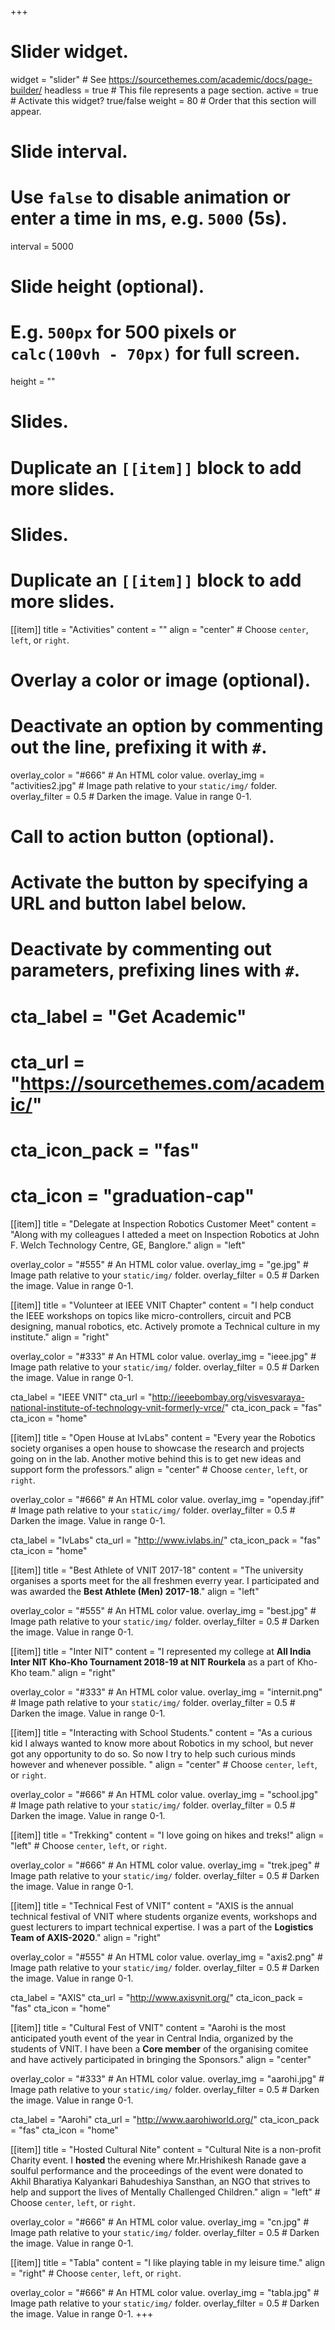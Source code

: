 +++
# Slider widget.
widget = "slider"  # See https://sourcethemes.com/academic/docs/page-builder/
headless = true  # This file represents a page section.
active = true  # Activate this widget? true/false
weight = 80  # Order that this section will appear.

# Slide interval.
# Use `false` to disable animation or enter a time in ms, e.g. `5000` (5s).
interval = 5000

# Slide height (optional).
# E.g. `500px` for 500 pixels or `calc(100vh - 70px)` for full screen.
height = ""

# Slides.
# Duplicate an `[[item]]` block to add more slides.
# Slides.
# Duplicate an `[[item]]` block to add more slides.
[[item]]
  title = "Activities"
  content = ""
  align = "center"  # Choose `center`, `left`, or `right`.

  # Overlay a color or image (optional).
  #   Deactivate an option by commenting out the line, prefixing it with `#`.
  overlay_color = "#666"  # An HTML color value.
  overlay_img = "activities2.jpg"  # Image path relative to your `static/img/` folder.
  overlay_filter = 0.5  # Darken the image. Value in range 0-1.

  # Call to action button (optional).
  #   Activate the button by specifying a URL and button label below.
  #   Deactivate by commenting out parameters, prefixing lines with `#`.
#  cta_label = "Get Academic"
#  cta_url = "https://sourcethemes.com/academic/"
#  cta_icon_pack = "fas"
#  cta_icon = "graduation-cap"

[[item]]
  title = "Delegate at Inspection Robotics Customer Meet"
  content = "Along with my colleagues I atteded a meet on Inspection Robotics at John F. Welch Technology Centre, GE, Banglore."
  align = "left"

  overlay_color = "#555"  # An HTML color value.
  overlay_img = "ge.jpg"  # Image path relative to your `static/img/` folder.
  overlay_filter = 0.5  # Darken the image. Value in range 0-1.

[[item]]
  title = "Volunteer at IEEE VNIT Chapter"
  content = "I help conduct the IEEE workshops on topics like micro-controllers, circuit and PCB designing, manual robotics, etc. Actively promote a Technical culture in my institute."
  align = "right"

  overlay_color = "#333"  # An HTML color value.
  overlay_img = "ieee.jpg"  # Image path relative to your `static/img/` folder.
  overlay_filter = 0.5  # Darken the image. Value in range 0-1.

  cta_label = "IEEE VNIT"
  cta_url = "http://ieeebombay.org/visvesvaraya-national-institute-of-technology-vnit-formerly-vrce/"
  cta_icon_pack = "fas"
  cta_icon = "home"

[[item]]
  title = "Open House at IvLabs"
  content = "Every year the Robotics society organises a open house to showcase the research and projects going on in the lab. Another motive behind this is to get new ideas and support form the professors."
  align = "center"  # Choose `center`, `left`, or `right`.

  overlay_color = "#666"  # An HTML color value.
  overlay_img = "openday.jfif"  # Image path relative to your `static/img/` folder.
  overlay_filter = 0.5  # Darken the image. Value in range 0-1.

  cta_label = "IvLabs"
  cta_url = "http://www.ivlabs.in/"
  cta_icon_pack = "fas"
  cta_icon = "home"

[[item]]
  title = "Best Athlete of VNIT 2017-18"
  content = "The university organises a sports meet for the all freshmen everry year. I participated and was awarded the __Best Athlete (Men) 2017-18__."
  align = "left"

  overlay_color = "#555"  # An HTML color value.
  overlay_img = "best.jpg"  # Image path relative to your `static/img/` folder.
  overlay_filter = 0.5  # Darken the image. Value in range 0-1.

[[item]]
  title = "Inter NIT"
  content = "I represented my college at __All India Inter NIT Kho-Kho Tournament 2018-19 at NIT Rourkela__ as a part of Kho-Kho team."
  align = "right"

  overlay_color = "#333"  # An HTML color value.
  overlay_img = "internit.png"  # Image path relative to your `static/img/` folder.
  overlay_filter = 0.5  # Darken the image. Value in range 0-1.

[[item]]
  title = "Interacting with School Students."
  content = "As a curious kid I always wanted to know more about Robotics in my school, but never got any opportunity to do so. So now I try to help such curious minds however and whenever possible. "
  align = "center"  # Choose `center`, `left`, or `right`.

  overlay_color = "#666"  # An HTML color value.
  overlay_img = "school.jpg"  # Image path relative to your `static/img/` folder.
  overlay_filter = 0.5  # Darken the image. Value in range 0-1.

[[item]]
  title = "Trekking"
  content = "I love going on hikes and treks!"
  align = "left"  # Choose `center`, `left`, or `right`.

  overlay_color = "#666"  # An HTML color value.
  overlay_img = "trek.jpeg"  # Image path relative to your `static/img/` folder.
  overlay_filter = 0.5  # Darken the image. Value in range 0-1.

[[item]]
  title = "Technical Fest of VNIT"
  content = "AXIS is the annual technical festival of VNIT where students organize events, workshops and guest lecturers to impart technical expertise. I was a part of the __Logistics Team of AXIS-2020__."
  align = "right"

  overlay_color = "#555"  # An HTML color value.
  overlay_img = "axis2.png"  # Image path relative to your `static/img/` folder.
  overlay_filter = 0.5  # Darken the image. Value in range 0-1.

  cta_label = "AXIS"
  cta_url = "http://www.axisvnit.org/"
  cta_icon_pack = "fas"
  cta_icon = "home"

[[item]]
  title = "Cultural Fest of VNIT"
  content = "Aarohi is the most anticipated youth event of the year in Central India, organized by the students of VNIT. I have been a __Core member__ of the organising comitee and have actively participated in bringing the Sponsors."
  align = "center"

  overlay_color = "#333"  # An HTML color value.
  overlay_img = "aarohi.jpg"  # Image path relative to your `static/img/` folder.
  overlay_filter = 0.5  # Darken the image. Value in range 0-1.

  cta_label = "Aarohi"
  cta_url = "http://www.aarohiworld.org/"
  cta_icon_pack = "fas"
  cta_icon = "home"

[[item]]
  title = "Hosted Cultural Nite"
  content = "Cultural Nite is a non-profit Charity event. I __hosted__ the evening where Mr.Hrishikesh Ranade gave a soulful performance and the proceedings of the event were donated to Akhil Bharatiya Kalyankari Bahudeshiya Sansthan, an NGO that strives to help and support the lives of Mentally Challenged Children."
  align = "left"  # Choose `center`, `left`, or `right`.

  overlay_color = "#666"  # An HTML color value.
  overlay_img = "cn.jpg"  # Image path relative to your `static/img/` folder.
  overlay_filter = 0.5  # Darken the image. Value in range 0-1.

[[item]]
  title = "Tabla"
  content = "I like playing table in my leisure time."
  align = "right"  # Choose `center`, `left`, or `right`.

  overlay_color = "#666"  # An HTML color value.
  overlay_img = "tabla.jpg"  # Image path relative to your `static/img/` folder.
  overlay_filter = 0.5  # Darken the image. Value in range 0-1.
+++

